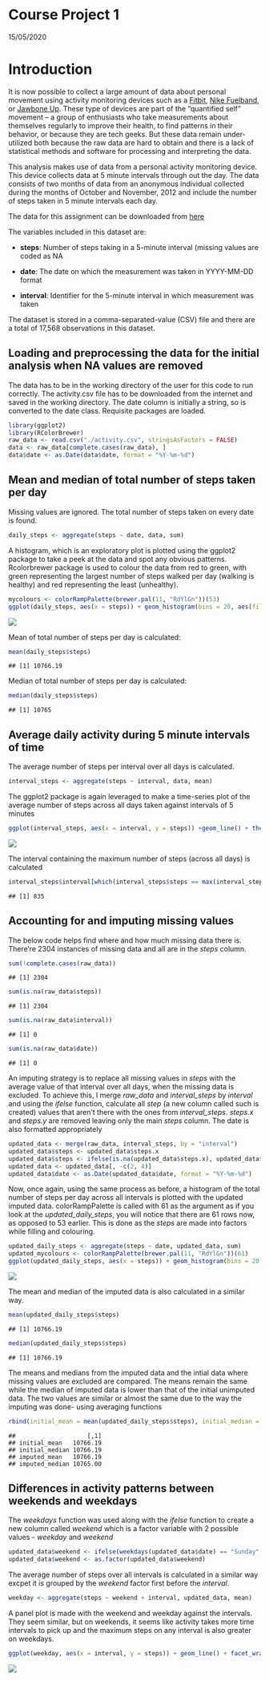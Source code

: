 Course Project 1
================
15/05/2020

# Introduction

It is now possible to collect a large amount of data about personal
movement using activity monitoring devices such as a
[Fitbit](https://www.fitbit.com/in/home), [Nike
Fuelband](https://www.nike.com/help/a/why-cant-i-sync), or [Jawbone
Up](https://jawbone.com/up). These type of devices are part of the
“quantified self” movement – a group of enthusiasts who take
measurements about themselves regularly to improve their health, to find
patterns in their behavior, or because they are tech geeks. But these
data remain under-utilized both because the raw data are hard to obtain
and there is a lack of statistical methods and software for processing
and interpreting the data.

This analysis makes use of data from a personal activity monitoring
device. This device collects data at 5 minute intervals through out the
day. The data consists of two months of data from an anonymous
individual collected during the months of October and November, 2012 and
include the number of steps taken in 5 minute intervals each day.

The data for this assignment can be downloaded from
[here](https://d396qusza40orc.cloudfront.net/repdata%2Fdata%2Factivity.zip)

The variables included in this dataset are:

  - **steps**: Number of steps taking in a 5-minute interval (missing
    values are coded as NA

  - **date**: The date on which the measurement was taken in YYYY-MM-DD
    format

  - **interval**: Identifier for the 5-minute interval in which
    measurement was taken

The dataset is stored in a comma-separated-value (CSV) file and there
are a total of 17,568 observations in this
dataset.

## Loading and preprocessing the data for the initial analysis when NA values are removed

The data has to be in the working directory of the user for this code to
run correctly. The activity.csv file has to be downloaded from the
internet and saved in the working directory. The date column is
initially a string, so is converted to the date class. Requisite
packages are loaded.

``` r
library(ggplot2)
library(RColorBrewer)
raw_data <- read.csv("./activity.csv", stringsAsFactors = FALSE)
data <- raw_data[complete.cases(raw_data), ]
data$date <- as.Date(data$date, format = "%Y-%m-%d")
```

## Mean and median of total number of steps taken per day

Missing values are ignored. The total number of steps taken on every
date is found.

``` r
daily_steps <- aggregate(steps ~ date, data, sum)
```

A histogram, which is an exploratory plot is plotted using the ggplot2
package to take a peek at the data and spot any obvious patterns.
Rcolorbrewer package is used to colour the data from red to green, with
green representing the largest number of steps walked per day (walking
is healthy) and red representing the least (unhealthy).

``` r
mycolours <- colorRampPalette(brewer.pal(11, "RdYlGn"))(53)
ggplot(daily_steps, aes(x = steps)) + geom_histogram(bins = 20, aes(fill = as.factor(steps), color = as.factor(steps))) +  theme_classic() + scale_fill_manual(values = mycolours) + scale_color_manual(values = mycolours) + xlab("Number of Steps Taken") + ggtitle("Total Number of Steps Taken in a Day") + theme(legend.position = "none") + ylab("Count") 
```

![](PA1_template_files/figure-gfm/unnamed-chunk-3-1.png)<!-- -->

Mean of total number of steps per day is calculated:

``` r
mean(daily_steps$steps)
```

    ## [1] 10766.19

Median of total number of steps per day is calculated:

``` r
median(daily_steps$steps)
```

    ## [1] 10765

## Average daily activity during 5 minute intervals of time

The average number of steps per interval over all days is calculated.

``` r
interval_steps <- aggregate(steps ~ interval, data, mean)
```

The ggplot2 package is again leveraged to make a time-series plot of the
average number of steps across all days taken against intervals of 5
minutes

``` r
ggplot(interval_steps, aes(x = interval, y = steps)) +geom_line() + theme_classic() + xlab("Interval (5 minutes)") + ylab("Total Number of Steps") + ggtitle("Total Steps per interval averaged across all days")
```

![](PA1_template_files/figure-gfm/unnamed-chunk-7-1.png)<!-- -->

The interval containing the maximum number of steps (across all days) is
calculated

``` r
interval_steps$interval[which(interval_steps$steps == max(interval_steps$steps))]
```

    ## [1] 835

## Accounting for and imputing missing values

The below code helps find where and how much missing data there is.
There’re 2304 instances of missing data and all are in the *steps*
column.

``` r
sum(!complete.cases(raw_data))
```

    ## [1] 2304

``` r
sum(is.na(raw_data$steps))
```

    ## [1] 2304

``` r
sum(is.na(raw_data$interval))
```

    ## [1] 0

``` r
sum(is.na(raw_data$date))
```

    ## [1] 0

An imputing strategy is to replace all missing values in *steps* with
the average value of that interval over all days, when the missing data
is excluded. To achieve this, I merge *raw\_data* and *interval\_steps*
by *interval* and using the *ifelse* function, calculate all *step* (a
new column called such is created) values that aren’t there with the
ones from *interval\_steps*. *steps.x* and *steps.y* are removed leaving
only the main *steps* column. The date is also formatted appropriately

``` r
updated_data <- merge(raw_data, interval_steps, by = "interval")
updated_data$steps <- updated_data$steps.x
updated_data$steps <- ifelse(is.na(updated_data$steps.x), updated_data$steps.y, updated_data$steps.x)
updated_data <- updated_data[, -c(2, 4)]
updated_data$date <- as.Date(updated_data$date, format = "%Y-%m-%d")
```

Now, once again, using the same process as before, a histogram of the
total number of steps per day across all intervals is plotted with the
updated imputed data. colorRampPalette is called with 61 as the argument
as if you look at the *updated\_daily\_steps*, you will notice that
there are 61 rows now, as opposed to 53 earlier. This is done as the
*steps* are made into factors while filling and colouring.

``` r
updated_daily_steps <- aggregate(steps ~ date, updated_data, sum)
updated_mycolours <- colorRampPalette(brewer.pal(11, "RdYlGn"))(61)
ggplot(updated_daily_steps, aes(x = steps)) + geom_histogram(bins = 20, aes(fill = as.factor(steps), color = as.factor(steps))) +  theme_classic() + scale_fill_manual(values = updated_mycolours) + scale_color_manual(values = updated_mycolours) + xlab("Number of Steps Taken") + ggtitle("Total Number of Steps Taken in a Day") + theme(legend.position = "none") + ylab("Count") 
```

![](PA1_template_files/figure-gfm/unnamed-chunk-11-1.png)<!-- -->

The mean and median of the imputed data is also calculated in a similar
way.

``` r
mean(updated_daily_steps$steps)
```

    ## [1] 10766.19

``` r
median(updated_daily_steps$steps)
```

    ## [1] 10766.19

The means and medians from the imputed data and the intial data where
missing values are excluded are compared. The means remain the same
while the median of imputed data is lower than that of the initial
unimputed data. The two values are similar or almost the same due to the
way the imputing was done- using averaging
functions

``` r
rbind(initial_mean = mean(updated_daily_steps$steps), initial_median = median(updated_daily_steps$steps), imputed_mean = mean(daily_steps$steps), imputed_median = median(daily_steps$steps))
```

    ##                    [,1]
    ## initial_mean   10766.19
    ## initial_median 10766.19
    ## imputed_mean   10766.19
    ## imputed_median 10765.00

## Differences in activity patterns between weekends and weekdays

The *weekdays* function was used along with the *ifelse* function to
create a new column called *weekend* which is a factor variable with 2
possible values - *weekday* and
*weekend*

``` r
updated_data$weekend <- ifelse(weekdays(updated_data$date) == "Sunday" | weekdays(updated_data$date) == "Saturday", "weekend", "weekday")
updated_data$weekend <- as.factor(updated_data$weekend)
```

The average number of steps over all intervals is calculated in a
similar way excpet it is grouped by the *weekend* factor first before
the *interval*.

``` r
weekday <- aggregate(steps ~ weekend + interval, updated_data, mean)
```

A panel plot is made with the weekend and weekday against the intervals.
They seem similar, but on weekends, it seems like activity takes more
time intervals to pick up and the maximum steps on any interval is also
greater on
weekdays.

``` r
ggplot(weekday, aes(x = interval, y = steps)) + geom_line() + facet_wrap(weekend ~ . , nrow = 2) + theme_classic() + ylab("Number of steps")
```

![](PA1_template_files/figure-gfm/unnamed-chunk-16-1.png)<!-- -->
